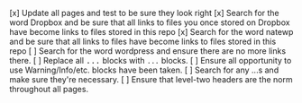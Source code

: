 
 [x] Update all pages and test to be sure they look right
 [x] Search for the word Dropbox and be sure that all links to files you
     once stored on Dropbox have become links to files stored in this repo
 [x] Search for the word natewp and be sure that all links to files have
     become links to files stored in this repo
 [ ] Search for the word wordpress and ensure there are no more links there.
 [ ] Replace all <tt>...</tt> blocks with `...` blocks.
 [ ] Ensure all opportunity to use Warning/Info/etc. blocks have been taken.
 [ ] Search for any <span>...</span>s and make sure they're necessary.
 [ ] Ensure that level-two headers are the norm throughout all pages.
